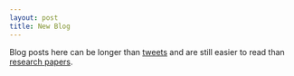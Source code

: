```yaml
---
layout: post
title: New Blog
---
```


Blog posts here can be longer than [tweets](//twitter.com/cczurich) and are
still easier to read than [research
papers](//dblp.uni-trier.de/pers/hd/c/Cachin:Christian).

